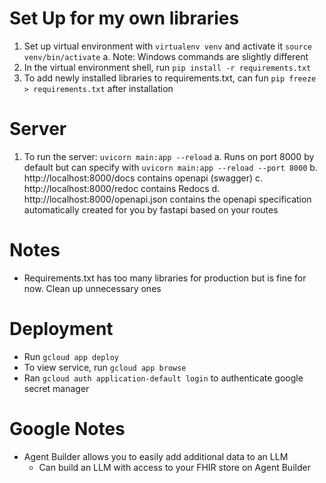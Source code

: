 # Set Up for my own libraries
1. Set up virtual environment with `virtualenv venv` and activate it `source venv/bin/activate`
  a. Note: Windows commands are slightly different
2. In the virtual environment shell, run `pip install -r requirements.txt`
3. To add newly installed libraries to requirements.txt, can fun `pip freeze > requirements.txt` after installation

# Server
1. To run the server: `uvicorn main:app --reload`
  a. Runs on port 8000 by default but can specify with `uvicorn main:app --reload --port 8000`
  b. http://localhost:8000/docs contains openapi (swagger)
  c. http://localhost:8000/redoc contains Redocs
  d. http://localhost:8000/openapi.json contains the openapi specification automatically created for you by fastapi based on your routes
  

# Notes
- Requirements.txt has too many libraries for production but is fine for now. Clean up unnecessary ones

# Deployment
- Run `gcloud app deploy`
- To view service, run `gcloud app browse`
- Ran `gcloud auth application-default login` to authenticate google secret manager

# Google Notes
- Agent Builder allows you to easily add additional data to an LLM
  - Can build an LLM with access to your FHIR store on Agent Builder

